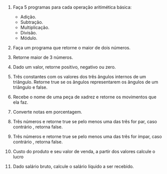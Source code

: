 1. Faça 5 programas para cada operação aritimética básica:
    - Adição.
    - Subtração.
    - Multiplicação.
    - Divisão.
    - Módulo.

2. Faça um programa que retorne o maior de dois números.

3. Retorne maior de 3 números.

4. Dado um valor, retorne positivo, negativo ou zero.

5. Três constantes com os valores dos três ângulos internos de um triângulo. Retorne true se os ângulos representarem os ângulos de um triângulo e false.

6. Recebe o nome de uma peça de xadrez e retorne os movimentos que ela faz.

7. Converte notas em porcentagem. 

8. Três números e retorne true se pelo menos uma das três for par, caso contrário , retorna false.

9. Três números e retorne true se pelo menos uma das três for ímpar, caso contrário , retorna false.

10. Custo do produto e seu valor de venda, a partir dos valores calcule o lucro

11. Dado salário bruto, calcule o salário líquido a ser recebido.
